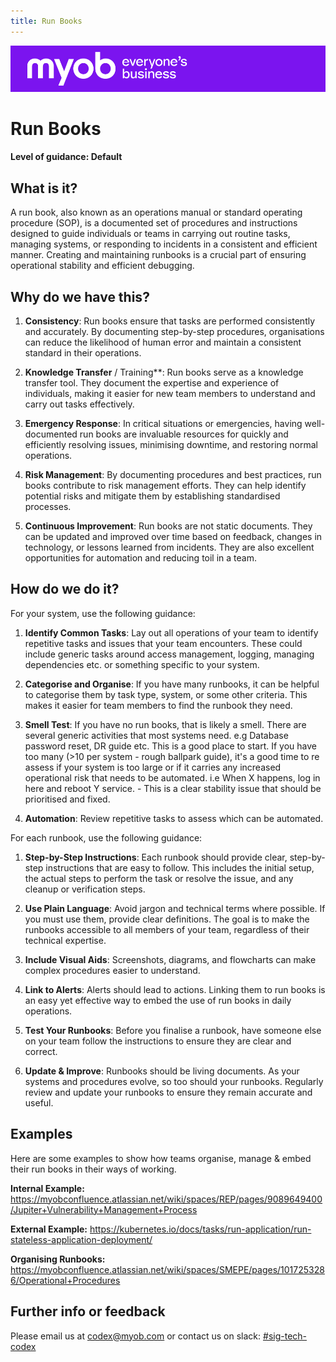```yaml
---
title: Run Books
---
```


![MYOB Banner](../../assets/images/myob-banner.png)

<!-- confluence-page-id: 9487581185 -->
# Run Books

#### Level of guidance: Default

## What is it?

A run book, also known as an operations manual or standard operating procedure (SOP), is a documented set of procedures and instructions designed to guide individuals or teams in carrying out routine tasks, managing systems, or responding to incidents in a consistent and efficient manner. Creating and maintaining runbooks is a crucial part of ensuring operational stability and efficient debugging.

## Why do we have this?

1. **Consistency**: Run books ensure that tasks are performed consistently and accurately. By documenting step-by-step procedures, organisations can reduce the likelihood of human error and maintain a consistent standard in their operations.

2. **Knowledge Transfer** / Training**: Run books serve as a knowledge transfer tool. They document the expertise and experience of individuals, making it easier for new team members to understand and carry out tasks effectively.

3. **Emergency Response**: In critical situations or emergencies, having well-documented run books are invaluable resources for quickly and efficiently resolving issues, minimising downtime, and restoring normal operations.

4. **Risk Management**: By documenting procedures and best practices, run books contribute to risk management efforts. They can help identify potential risks and mitigate them by establishing standardised processes.

5. **Continuous Improvement**: Run books are not static documents. They can be updated and improved over time based on feedback, changes in technology, or lessons learned from incidents. They are also excellent opportunities for automation and reducing toil in a team.

## How do we do it?

For your system, use the following guidance:

1. **Identify Common Tasks**: Lay out all operations of your team to identify repetitive tasks and issues that your team encounters. These could include generic tasks around access management, logging, managing dependencies etc. or something specific to your system.

2. **Categorise and Organise**: If you have many runbooks, it can be helpful to categorise them by task type, system, or some other criteria. This makes it easier for team members to find the runbook they need.

3. **Smell Test**: If you have no run books, that is likely a smell. There are several generic activities that most systems need. e.g Database password reset, DR guide etc. This is a good place to start. If you have too many (>10 per system - rough ballpark guide), it's a good time to re assess if your system is too large or if it carries any increased operational risk that needs to be automated. i.e When X happens, log in here and reboot Y service. - This is a clear stability issue that should be prioritised and fixed.

4. **Automation**: Review repetitive tasks to assess which can be automated.

For each runbook, use the following guidance:

1. **Step-by-Step Instructions**: Each runbook should provide clear, step-by-step instructions that are easy to follow. This includes the initial setup, the actual steps to perform the task or resolve the issue, and any cleanup or verification steps.

2. **Use Plain Language**: Avoid jargon and technical terms where possible. If you must use them, provide clear definitions. The goal is to make the runbooks accessible to all members of your team, regardless of their technical expertise.

3. **Include Visual Aids**: Screenshots, diagrams, and flowcharts can make complex procedures easier to understand.

4. **Link to Alerts**: Alerts should lead to actions. Linking them to run books is an easy yet effective way to embed the use of run books in daily operations.

5. **Test Your Runbooks**: Before you finalise a runbook, have someone else on your team follow the instructions to ensure they are clear and correct.

6. **Update & Improve**: Runbooks should be living documents. As your systems and procedures evolve, so too should your runbooks. Regularly review and update your runbooks to ensure they remain accurate and useful.

## Examples

Here are some examples to show how teams organise, manage & embed their run books in their ways of working.

**Internal Example:**
<https://myobconfluence.atlassian.net/wiki/spaces/REP/pages/9089649400/Jupiter+Vulnerability+Management+Process>

**External Example:**
<https://kubernetes.io/docs/tasks/run-application/run-stateless-application-deployment/>

**Organising Runbooks:**
<https://myobconfluence.atlassian.net/wiki/spaces/SMEPE/pages/1017253286/Operational+Procedures>

## Further info or feedback

Please email us at <codex@myob.com> or contact us on slack: [#sig-tech-codex](https://myob.slack.com/archives/C02N8ADPGUX)

